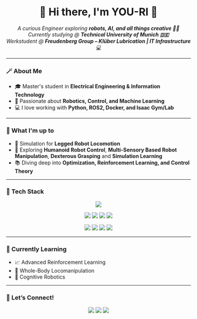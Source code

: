 <h1 align="center">🌷 Hi there, I'm YOU-RI 🌷</h1>

<p align="center">
  <em>A curious Engineer exploring <strong>robots, AI, and all things creative 🤖💡</strong></em><br>
  <em>Currently studying @ <strong>Technical University of Munich 🇩🇪</strong></em><br>
  <em>Werkstudent @ <strong>Freudenberg Group – Klüber Lubrication | IT Infrastructure</strong> 💻</em>
</p>

---

### 🪄 About Me

- 🎓 Master's student in **Electrical Engineering & Information Technology**
- 🤖 Passionate about **Robotics, Control, and Machine Learning**
- 💻 I love working with **Python, ROS2, Docker, and Isaac Gym/Lab**

---

### 🧠 What I'm up to

- 🧩 Simulation for **Legged Robot Locomotion**
- 🦾 Exploring **Humanoid Robot Control**, **Multi-Sensory Based Robot Manipulation**, **Dexterous Grasping** and **Simulation Learning**
- 📚 Diving deep into **Optimization, Reinforcement Learning, and Control Theory**

---

### 🧰 Tech Stack

<p align="center">
  <!-- 기본 아이콘들 -->
  <img src="https://skillicons.dev/icons?i=python,java,cpp,typescript,ros,docker,git,ubuntu,vscode,matlab,pytorch,github,notion&theme=light" />
</p>

<p align="center">

<p align="center">
  <!-- Robotics & Simulation Tools -->
  <img src="https://img.shields.io/badge/Isaac%20Lab-Simulator-00ADEF?style=flat&logo=nvidia&logoColor=white" />
  <img src="https://img.shields.io/badge/MuJoCo-Physics%20Engine-8A2BE2?style=flat&logo=materialdesignicons&logoColor=white" />
  <img src="https://img.shields.io/badge/Pinocchio-Robot%20Dynamics-FFB300?style=flat&logo=python&logoColor=white" />
  <img src="https://img.shields.io/badge/Gem5-Simulator-4B8BBE?style=flat&logo=codeforces&logoColor=white" />
</p>

<p align="center">
  <!-- Hardware & System Tools -->
  <img src="https://img.shields.io/badge/Verilog-HDL-ED1C24?style=flat&logoColor=white" />
  <img src="https://img.shields.io/badge/SystemVerilog-HDL-FF4500?style=flat&logoColor=white" />
  <img src="https://img.shields.io/badge/Linux-Kernel%20Debugging-333333?style=flat&logo=linux&logoColor=white" />
  <img src="https://img.shields.io/badge/iTop-CMDB Management-0055A4?style=flat&logo=iterm2&logoColor=white" />
</p>

---

### 🌸 Currently Learning

- 📈 Advanced Reinforcement Learning  
- 🧩 Whole-Body Locomanipulation  
- 🧠 Cognitive Robotics  

---

### 🌿 Let’s Connect!

<p align="center">
  <a href="https://www.linkedin.com/in/you-ri-su-57a833248/"><img src="https://img.shields.io/badge/LinkedIn-0077B5?style=flat&logo=linkedin&logoColor=white"/></a>
  <a href="mailto:you-ri.su@tum.de"><img src="https://img.shields.io/badge/Email-D14836?style=flat&logo=gmail&logoColor=white"/></a>
  <a href="https://github.com/suyourice"><img src="https://img.shields.io/badge/GitHub-181717?style=flat&logo=github&logoColor=white"/></a>
</p>